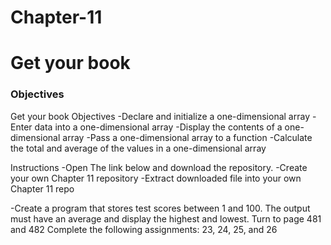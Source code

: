 # Chapter-11
# Get your book
<h3>Objectives</h3>
Get your book
Objectives
-Declare and initialize a one-dimensional array
-Enter data into a one-dimensional array
-Display the contents of a one-dimensional array
-Pass a one-dimensional array to a function
-Calculate the total and average of the values in a one-dimensional array

Instructions
-Open The link below and download the repository. 
-Create your own Chapter 11 repository 
-Extract downloaded file into your own Chapter 11 repo

-Create a program that stores test scores between 1 and 100. The output must have an average and display the highest and lowest. 
Turn to page 481 and 482 
Complete the following assignments:
23, 24, 25, and 26